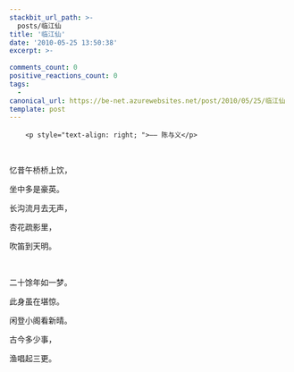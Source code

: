 ```yaml
---
stackbit_url_path: >-
  posts/临江仙
title: '临江仙'
date: '2010-05-25 13:50:38'
excerpt: >-
  
comments_count: 0
positive_reactions_count: 0
tags: 
  - 
canonical_url: https://be-net.azurewebsites.net/post/2010/05/25/临江仙
template: post
---
```


        <p style="text-align: right; ">—— 陈与义</p>
<p>&nbsp;</p>
<p>忆昔午桥桥上饮，</p>
<p>坐中多是豪英。</p>
<p>长沟流月去无声，</p>
<p>杏花疏影里，</p>
<p>吹笛到天明。</p>
<p>&nbsp;</p>
<p>二十馀年如一梦。</p>
<p>此身虽在堪惊。</p>
<p>闲登小阁看新晴。</p>
<p>古今多少事，</p>
<p>渔唱起三更。</p>
      